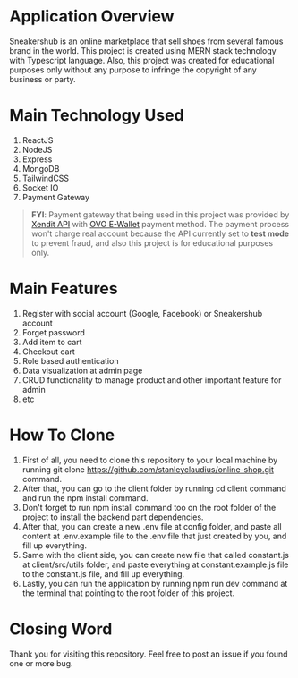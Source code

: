# Application Overview
Sneakershub is an online marketplace that sell shoes from several famous brand in the world. This project is created using MERN stack technology with Typescript language. Also, this project was created for educational purposes only without any purpose to infringe the copyright of any business or party.

# Main Technology Used
1. ReactJS
2. NodeJS
3. Express
4. MongoDB
5. TailwindCSS
6. Socket IO
7. Payment Gateway

> **FYI**: Payment gateway that being used in this project was provided by [Xendit API](https://xendit.co) with [OVO E-Wallet](https://ovo.id) payment method. The payment process won't charge real account because the API currently set to **test mode** to prevent fraud, and also this project is for educational purposes only.

# Main Features
1. Register with social account (Google, Facebook) or Sneakershub account
2. Forget password
3. Add item to cart
4. Checkout cart
5. Role based authentication
6. Data visualization at admin page
7. CRUD functionality to manage product and other important feature for admin
8. etc

# How To Clone
1. First of all, you need to clone this repository to your local machine by running git clone https://github.com/stanleyclaudius/online-shop.git command.
2. After that, you can go to the client folder by running cd client command and run the npm install command.
3. Don't forget to run npm install command too on the root folder of the project to install the backend part dependencies.
4. After that, you can create a new .env file at config folder, and paste all content at .env.example file to the .env file that just created by you, and fill up everything.
5. Same with the client side, you can create new file that called constant.js at client/src/utils folder, and paste everything at constant.example.js file to the constant.js file, and fill up everything.
6. Lastly, you can run the application by running npm run dev command at the terminal that pointing to the root folder of this project.

# Closing Word
Thank you for visiting this repository. Feel free to post an issue if you found one or more bug.
